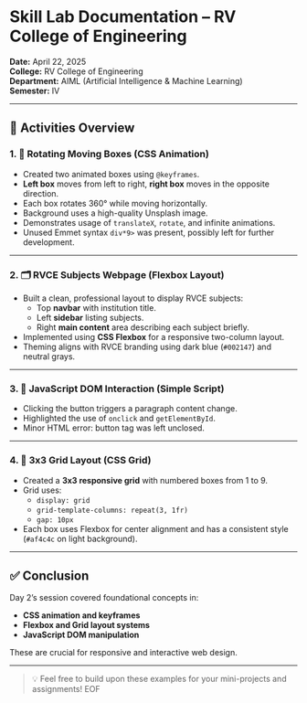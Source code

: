 # Skill Lab Documentation – RV College of Engineering

**Date:** April 22, 2025  
**College:** RV College of Engineering  
**Department:** AIML (Artificial Intelligence & Machine Learning)  
**Semester:** IV  

---

## 🎯 Activities Overview

### 1. 🔄 Rotating Moving Boxes (CSS Animation)
- Created two animated boxes using `@keyframes`.
- **Left box** moves from left to right, **right box** moves in the opposite direction.
- Each box rotates 360° while moving horizontally.
- Background uses a high-quality Unsplash image.
- Demonstrates usage of `translateX`, `rotate`, and infinite animations.
- Unused Emmet syntax `div*9>` was present, possibly left for further development.

---

### 2. 🗂️ RVCE Subjects Webpage (Flexbox Layout)
- Built a clean, professional layout to display RVCE subjects:
  - Top **navbar** with institution title.
  - Left **sidebar** listing subjects.
  - Right **main content** area describing each subject briefly.
- Implemented using **CSS Flexbox** for a responsive two-column layout.
- Theming aligns with RVCE branding using dark blue (`#002147`) and neutral grays.

---

### 3. 🧪 JavaScript DOM Interaction (Simple Script)
- Clicking the button triggers a paragraph content change.
- Highlighted the use of `onclick` and `getElementById`.
- Minor HTML error: button tag was left unclosed.

---

### 4. 🧱 3x3 Grid Layout (CSS Grid)
- Created a **3x3 responsive grid** with numbered boxes from 1 to 9.
- Grid uses:
  - `display: grid`
  - `grid-template-columns: repeat(3, 1fr)`
  - `gap: 10px`
- Each box uses Flexbox for center alignment and has a consistent style (`#af4c4c` on light background).

---

## ✅ Conclusion

Day 2’s session covered foundational concepts in:
- **CSS animation and keyframes**
- **Flexbox and Grid layout systems**
- **JavaScript DOM manipulation**

These are crucial for responsive and interactive web design.

---

> 💡 Feel free to build upon these examples for your mini-projects and assignments!
EOF


